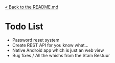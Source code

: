 [&laquo; Back to the README.md](../README.md)

# Todo List
- Password reset system
- Create REST API for you know what...
- Native Android app which is just an web view
- Bug fixes / All the whishs from the Stam Bestuur
